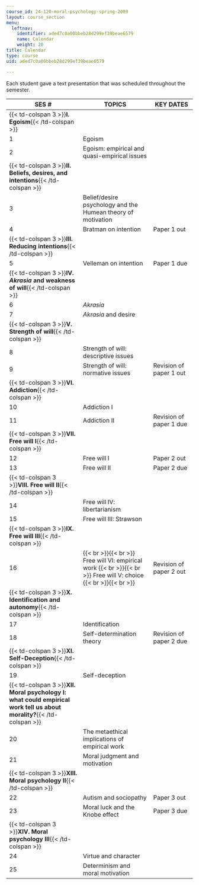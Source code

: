 ```yaml
---
course_id: 24-120-moral-psychology-spring-2009
layout: course_section
menu:
  leftnav:
    identifier: aded7c0a00bbeb28d299ef39beae6579
    name: Calendar
    weight: 20
title: Calendar
type: course
uid: aded7c0a00bbeb28d299ef39beae6579

---
```


Each student gave a text presentation that was scheduled throughout the semester.

| SES # | TOPICS | KEY DATES |
| --- | --- | --- |
| {{< td-colspan 3 >}}**I. Egoism**{{< /td-colspan >}} |||
| 1 | Egoism | &nbsp; |
| 2 | Egoism: empirical and quasi-empirical issues | &nbsp; |
| {{< td-colspan 3 >}}**II. Beliefs, desires, and intentions**{{< /td-colspan >}} |||
| 3 | Belief/desire psychology and the Humean theory of motivation | &nbsp; |
| 4 | Bratman on intention | Paper 1 out |
| {{< td-colspan 3 >}}**III. Reducing intentions**{{< /td-colspan >}} |||
| 5 | Velleman on intention | Paper 1 due |
| {{< td-colspan 3 >}}**IV. _Akrasia_ and weakness of will**{{< /td-colspan >}} |||
| 6 | _Akrasia_ | &nbsp; |
| 7 | _Akrasia_ and desire | &nbsp; |
| {{< td-colspan 3 >}}**V. Strength of will**{{< /td-colspan >}} |||
| 8 | Strength of will: descriptive issues | &nbsp; |
| 9 | Strength of will: normative issues | Revision of paper 1 out |
| {{< td-colspan 3 >}}**VI. Addiction**{{< /td-colspan >}} |||
| 10 | Addiction I | &nbsp; |
| 11 | Addiction II | Revision of paper 1 due |
| {{< td-colspan 3 >}}**VII. Free will I**{{< /td-colspan >}} |||
| 12 | Free will I | Paper 2 out |
| 13 | Free will II | Paper 2 due |
| {{< td-colspan 3 >}}**VIII. Free will II**{{< /td-colspan >}} |||
| 14 | Free will IV: libertarianism | &nbsp; |
| 15 | Free will III: Strawson | &nbsp; |
| {{< td-colspan 3 >}}**IX. Free will III**{{< /td-colspan >}} |||
| 16 |  {{< br >}}{{< br >}} Free will VI: empirical work {{< br >}}{{< br >}} Free will V: choice {{< br >}}{{< br >}}  | Revision of paper 2 out |
| {{< td-colspan 3 >}}**X. Identification and autonomy**{{< /td-colspan >}} |||
| 17 | Identification | &nbsp; |
| 18 | Self-determination theory | Revision of paper 2 due |
| {{< td-colspan 3 >}}**XI. Self-Deception**{{< /td-colspan >}} |||
| 19 | Self-deception | &nbsp; |
| {{< td-colspan 3 >}}**XII. Moral psychology I: what could empirical work tell us about morality?**{{< /td-colspan >}} |||
| 20 | The metaethical implications of empirical work | &nbsp; |
| 21 | Moral judgment and motivation | &nbsp; |
| {{< td-colspan 3 >}}**XIII. Moral psychology II**{{< /td-colspan >}} |||
| 22 | Autism and sociopathy | Paper 3 out |
| 23 | Moral luck and the Knobe effect | Paper 3 due |
| {{< td-colspan 3 >}}**XIV. Moral psychology III**{{< /td-colspan >}} |||
| 24 | Virtue and character | &nbsp; |
| 25 | Determinism and moral motivation |